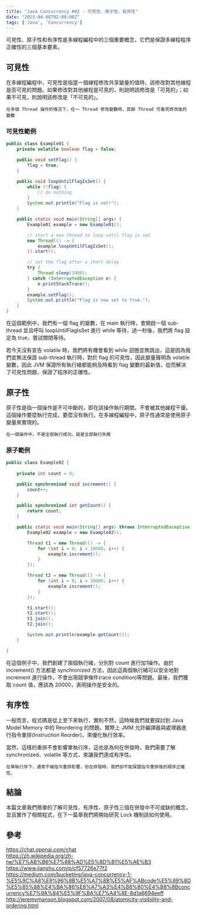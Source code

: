 ```yaml
---
title: "Java Concurrency #02 - 可見性、原子性、有序性" 
date: "2023-04-08T02:00:00Z"
tags: ['Java', 'Concurrency']
---
```


可見性、原子性和有序性是多線程編程中的三個重要概念，它們是保證多線程程序正確性的三個基本要素。

## 可見性
在多線程編程中，可見性是指當一個線程修改共享變量的值時，該修改對其他線程是否可見的問題。如果修改對其他線程是可見的，則說明該修改是「可見的」；如果不可見，則說明該修改是「不可見的」。

```console
在多個 Thread 操作的情況下，任一 Thread 修改變數時，其餘 Thread 可看見修改後的變數
```

### 可見性範例
```java
public class Example01 {
    private volatile boolean flag = false;

    public void setFlag() {
        flag = true;
    }

    public void loopUntilFlagIsSet() {
        while (!flag) {
            // do nothing
        }
        System.out.println("Flag is set!");
    }

    public static void main(String[] args) {
        Example01 example = new Example01();

        // start a new thread to loop until flag is set
        new Thread(() -> {
            example.loopUntilFlagIsSet();
        }).start();

        // set the flag after a short delay
        try {
            Thread.sleep(1000);
        } catch (InterruptedException e) {
            e.printStackTrace();
        }
        example.setFlag();
        System.out.println("Flag is now set to true.");
    }
}
```
在這個範例中，我們有一個 flag 的變數，在 main 執行時，會開啟一個 sub-thread 並且呼叫 loopUntilFlagIsSet 進行 while 等待，過一秒後，我們將 flag 設定為 true，嘗試關閉等待。

若今天沒有宣告 volatile 時，我們將有機會看到 while 迴圈並無跳出，這是因為我們並無法保證 sub-thread 執行時，對於 flag 的可見性，因此變量聲明為 volatile 變數，因此 JVM 保證所有執行緒都能夠及時看到 flag 變數的最新值，從而解決了可見性問題，保證了程序的正確性。

## 原子性
原子性是指一個操作是不可中斷的，即在該操作執行期間，不會被其他線程干擾。這個操作要麼執行完成，要麼沒有執行。在多線程編程中，原子性通常是使用原子變量來實現的。

```console
在一個操作中，不是全部執行成功，就是全部執行失敗
```

### 原子範例
```java
public class Example02 {
    
    private int count = 0;

    public synchronized void increment() {
        count++;
    }

    public synchronized int getCount() {
        return count;
    }

    public static void main(String[] args) throws InterruptedException {
        Example02 example = new Example02();

        Thread t1 = new Thread(() -> {
            for (int i = 0; i < 10000; i++) {
                example.increment();
            }
        });

        Thread t2 = new Thread(() -> {
            for (int i = 0; i < 10000; i++) {
                example.increment();
            }
        });

        t1.start();
        t2.start();
        t1.join();
        t2.join();

        System.out.println(example.getCount());
    }

}
```
在這個例子中，我們創建了兩個執行緒，分別對 count 進行加1操作。由於 increment() 方法都是 synchronized 方法，因此這兩個執行緒可以安全地對 increment 進行操作，不會出現競爭條件(race condition)等問題。最後，我們獲取 count 值，應該為 20000，表明操作是安全的。

## 有序性
一般而言，程式碼是從上至下來執行，實則不然，這時候我們就要探討到 Java Model Memory 中的 Reordering 的問題。實際上 JMM 允許編譯器與處理器進行指令重排(Instruction Reorder)，來優化執行效率。

當然，這樣的重排不會影響單執行序，這也是為何在併發時，我們需要了解 synchronized、volatile 等方式，來讓我們達成有序性。

```console
在單執行序下，通常不被指令重排影響，但在併發時，我們卻不能保證指令重排後的順序正確性。
```

## 結論
本篇文章我們簡單的了解可見性、有序性、原子性三個在併發中不可或缺的概念，並且實作了相關程式，在下一篇章我們將開始研究 Lock 機制該如何使用。

## 參考
https://chat.openai.com/chat<br>
https://zh.wikipedia.org/zh-tw/%E7%AB%B6%E7%88%AD%E5%8D%B1%E5%AE%B3<br>
https://www.jianshu.com/p/cf57726e77f2<br>
https://medium.com/bucketing/java-concurrency-1-%E5%9C%A8%E9%96%8B%E5%A7%8B%E5%AF%ABcode%E5%89%8D%E5%85%88%E4%BA%86%E8%A7%A3%E4%B8%80%E4%B8%8Bconcurrency%E7%9A%84%E5%9F%BA%E7%A4%8E-8d1a6694eeff<br>
http://jeremymanson.blogspot.com/2007/08/atomicity-visibility-and-ordering.html